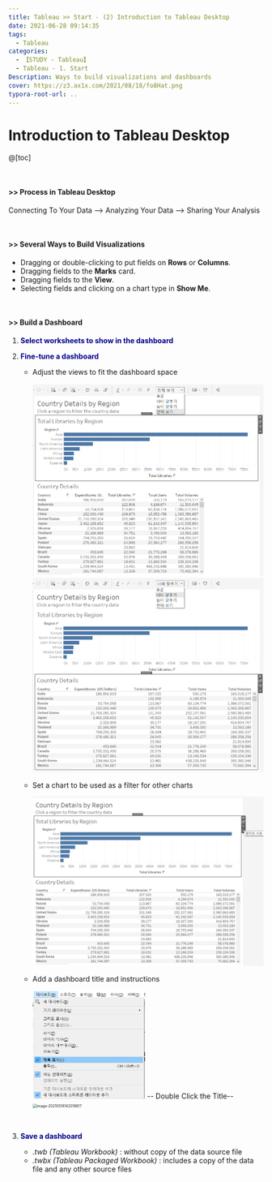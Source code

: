 ```yaml
---
title: Tableau >> Start - (2) Introduction to Tableau Desktop
date: 2021-06-28 09:14:35
tags:
  - Tableau
categories:
  - 【STUDY - Tableau】
  - Tableau - 1. Start
Description: Ways to build visualizations and dashboards
cover: https://z3.ax1x.com/2021/08/18/fo8Hat.png
typora-root-url: ..
---
```


# Introduction to Tableau Desktop

@[toc]

<br />

#### **\>> Process in Tableau Desktop**

Connecting To Your Data   -->   Analyzing Your Data   -->   Sharing Your Analysis 

<br />

#### **\>> Several Ways to Build Visualizations**

* Dragging or double-clicking to put fields on **Rows** or **Columns**.
* Dragging fields to the **Marks** card.
* Dragging fields to the **View**.
* Selecting fields and clicking on a chart type in **Show Me**.

<br />

#### **>> Build a Dashboard**

1. **<font color = 'darkblue'>Select worksheets to show in the dashboard</font>**

2. **<font color = 'darkblue'>Fine-tune a dashboard</font>**

   * Adjust the views to fit the dashboard space

     <img src="/images/S-Tableau-Start-2/image-20210518141001749.png" alt="image-20210518141001749" style="zoom: 50%;" />

       

     <img src="/images/S-Tableau-Start-2/image-20210518141304834.png" alt="image-20210518141304834" style="zoom:50%;" />

     <br />

   * Set a chart to be used as a filter for other charts

     <img src="/images/S-Tableau-Start-2/image-20210518141603210.png" alt="image-20210518141603210" style="zoom:50%;" />

       <br />

   * Add a dashboard title and instructions

     ​         <img src="/images/S-Tableau-Start-2/image-20210518141956876.png" alt="image-20210518141956876" style="zoom: 50%;" />  -- Double Click the Title-- <img src="D:\1. 아이투맥스\3. Tableau 학습\Typora Note\E_Analyst\1. Getting Started with Tableau Desktop\1-2. Introduction to Tableau Desktop.assets\image-20210518142018617.png" alt="image-20210518142018617" style="zoom: 50%;" />

     <br />

3. **<font color = 'darkblue'>Save a dashboard</font>**

   * *.twb (Tableau Workbook)* :  without copy of the data source file
   * *.twbx (Tableau Packaged Workbook)* : includes a copy of the data file and any other source files

<br />

<br />
